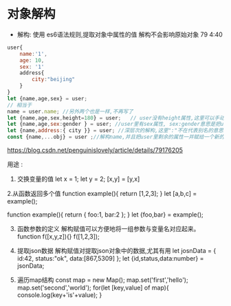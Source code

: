 # 对象解构
* 解构: 使用 es6语法规则,提取对象中属性的值  解构不会影响原始对象           79 4:40
```js
user{
    name:'1',
    age: 10,
    sex: '1'
    address{
        city:"beijing"
    }
}
let {name,age,sex} = user;
// 相当于
name = user.name; //另外两个也是一样,不再写了
let {name,age,sex,height=180} = user;   // user没有height属性,这里可以手动设置默认值,没有设置的话是undefined
let {name,age,sex:gender } = user; //user里有sex属性, sex:gender意思是把user.sex的值给gender,":代表别名"gender代替了sex
let {name,address:{ city }} = user; //深层次的解构,这里":"不在代表别名的意思,
const {name,...obj} = user ;//解构name,并且把user里剩余的属性一并赋给一个新的obj,(...是展开运算符) 
```
https://blog.csdn.net/penguinislovely/article/details/79176205

用途 :
1. 交换变量的值
let x = 1;
let y = 2;
[x,y] = [y,x]

2.从函数返回多个值
function example(){
    return [1,2,3];
}
let [a,b,c] = example();

function example(){
    return {
        foo:1,
        bar:2
    };
}
let {foo,bar} = example();

3. 函数参数的定义
解构赋值可以方便地将一组参数与变量名对应起来。
function f([x,y,z]){}
f([1,2,3]);

4. 提取json数据
解构赋值对提取json对象中的数据,尤其有用
let josnData = {
    id:42,
    status:"ok",
    data:[867,5309]
};
let {id,status,data:number} = jsonData;

5. 遍历map结构
const map = new Map();
map.set('first','hello');
map.set('second','world');
for(let [key,value] of map){
    console.log(key+'is'+value);
}

